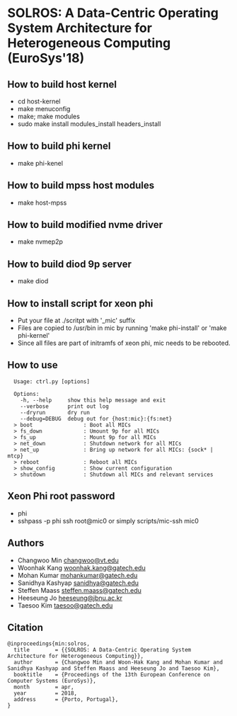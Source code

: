 # SOLROS: A Data-Centric Operating System Architecture for Heterogeneous Computing (EuroSys'18)

## How to build host kernel
  - cd host-kernel
  - make menuconfig
  - make; make modules
  - sudo make install modules_install headers_install

## How to build phi kernel
  - make phi-kenel

## How to build mpss host modules
  - make host-mpss

## How to build modified nvme driver
  - make nvmep2p

## How to build diod 9p server
  - make diod

## How to install script for xeon phi
  - Put your file at ./scritpt with '_mic' suffix
  - Files are copied to /usr/bin in mic by running 'make phi-install' or 'make
  phi-kernel'
  - Since all files are part of initramfs of xeon phi, mic needs to be
  rebooted.

## How to use
```
  Usage: ctrl.py [options]

  Options:
    -h, --help     show this help message and exit
    --verbose      print out log
    --dryrun       dry run
    --debug=DEBUG  debug out for {host:mic}:{fs:net}
  > boot                : Boot all MICs
  > fs_down             : Umount 9p for all MICs
  > fs_up               : Mount 9p for all MICs
  > net_down            : Shutdown network for all MICs
  > net_up              : Bring up network for all MICs: {sock* | mtcp}
  > reboot              : Reboot all MICs
  > show_config         : Show current configuration
  > shutdown            : Shutdown all MICs and relevant services
```

## Xeon Phi root password
  - phi
  - sshpass -p phi ssh root@mic0
    or simply
    scripts/mic-ssh mic0

## Authors
  - Changwoo Min changwoo@vt.edu
  - Woonhak Kang woonhak.kang@gatech.edu
  - Mohan Kumar mohankumar@gatech.edu
  - Sanidhya Kashyap sanidhya@gatech.edu
  - Steffen Maass steffen.maass@gatech.edu
  - Heeseung Jo heeseung@jbnu.ac.kr
  - Taesoo Kim taesoo@gatech.edu

## Citation
```
@inproceedings{min:solros,
  title        = {{SOLROS: A Data-Centric Operating System Architecture for Heterogeneous Computing}},
  author       = {Changwoo Min and Woon-Hak Kang and Mohan Kumar and Sanidhya Kashyap and Steffen Maass and Heeseung Jo and Taesoo Kim},
  booktitle    = {Proceedings of the 13th European Conference on Computer Systems (EuroSys)},
  month        = apr,
  year         = 2018,
  address      = {Porto, Portugal},
}
```
